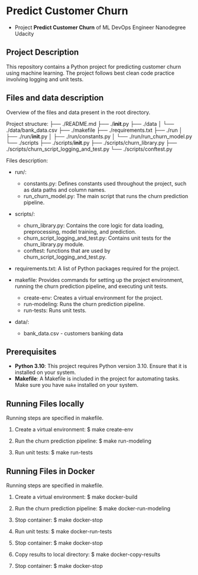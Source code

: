 # Predict Customer Churn

- Project **Predict Customer Churn** of ML DevOps Engineer Nanodegree Udacity

## Project Description
This repository contains a Python project for predicting customer churn using machine learning. The project follows best clean code practice involving logging and unit tests.


## Files and data description
Overview of the files and data present in the root directory.

Project structure:
├── ./README.md
├── ./__init__.py
├── ./data
│   └── ./data/bank_data.csv
├── ./makefile
├── ./requirements.txt
├── ./run
│   ├── ./run/__init__.py
│   ├── ./run/constants.py
│   └── ./run/run_churn_model.py
└── ./scripts
    ├── ./scripts/__init__.py
    ├── ./scripts/churn_library.py
    ├── ./scripts/churn_script_logging_and_test.py
    └── ./scripts/conftest.py

Files description:
- run/:
    - constants.py: Defines constants used throughout the project, such as data paths and column names.
    - run_churn_model.py: The main script that runs the churn prediction pipeline.

- scripts/:
    - churn_library.py: Contains the core logic for data loading, preprocessing, model training, and prediction.
    - churn_script_logging_and_test.py: Contains unit tests for the churn_library.py module.
    - conftest: functions that are used by churn_script_logging_and_test.py.

- requirements.txt: A list of Python packages required for the project.

- makefile: Provides commands for setting up the project environment, running the churn prediction pipeline, and executing 
unit tests.
    - create-env: Creates a virtual environment for the project.
    - run-modeling: Runs the churn prediction pipeline.
    - run-tests: Runs unit tests.


- data/:
    - bank_data.csv - customers banking data

## Prerequisites

- **Python 3.10**: This project requires Python version 3.10. Ensure that it is installed on your system.
- **Makefile**: A Makefile is included in the project for automating tasks. Make sure you have `make` installed on your system.


## Running Files locally
Running steps are specified in makefile.

1. Create a virtual environment:
$ make create-env

2. Run the churn prediction pipeline:
$ make run-modeling

3. Run unit tests:
$ make run-tests

## Running Files in Docker
Running steps are specified in makefile.

1. Create a virtual environment:
$ make docker-build

2. Run the churn prediction pipeline:
$ make docker-run-modeling

3. Stop container:
$ make docker-stop

4. Run unit tests:
$ make docker-run-tests

5. Stop container:
$ make docker-stop

6. Copy results to local directory:
$ make docker-copy-results

7. Stop container:
$ make docker-stop